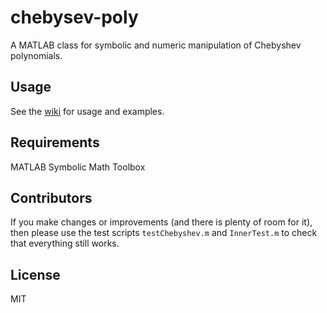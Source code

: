 # chebysev-poly
A MATLAB class for symbolic and numeric manipulation of Chebyshev polynomials.

## Usage
See the [wiki](https://github.com/cbertinato/chebyshev-poly/wiki) for usage and examples.

## Requirements
MATLAB Symbolic Math Toolbox

## Contributors
If you make changes or improvements (and there is plenty of room for it), then please use the test scripts ```testChebyshev.m``` and ```InnerTest.m``` to check that everything still works. 

## License
MIT
